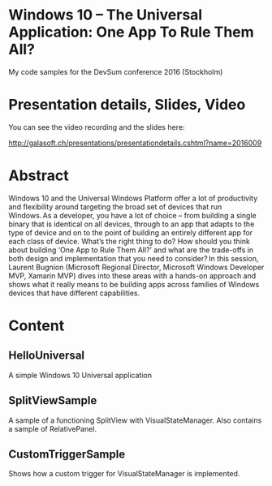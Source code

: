 # Windows 10 – The Universal Application: One App To Rule Them All?

My code samples for the DevSum conference 2016 (Stockholm)

# Presentation details, Slides, Video

You can see the video recording and the slides here:

http://galasoft.ch/presentations/presentationdetails.cshtml?name=2016009

# Abstract

Windows 10 and the Universal Windows Platform offer a lot of productivity and flexibility around targeting the broad set of devices that run Windows. As a developer, you have a lot of choice – from building a single binary that is identical on all devices, through to an app that adapts to the type of device and on to the point of building an entirely different app for each class of device. What’s the right thing to do? How should you think about building ‘One App to Rule Them All?’ and what are the trade-offs in both design and implementation that you need to consider? In this session, Laurent Bugnion (Microsoft Regional Director, Microsoft Windows Developer MVP, Xamarin MVP) dives into these areas with a hands-on approach and shows what it really means to be building apps across families of Windows devices that have different capabilities.

# Content

## HelloUniversal

A simple Windows 10 Universal application

## SplitViewSample

A sample of a functioning SplitView with VisualStateManager. Also contains a sample of RelativePanel.

## CustomTriggerSample

Shows how a custom trigger for VisualStateManager is implemented.

